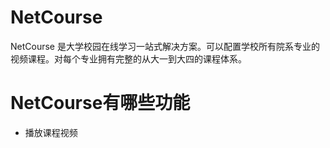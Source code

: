 # NetCourse
NetCourse 是大学校园在线学习一站式解决方案。可以配置学校所有院系专业的视频课程。对每个专业拥有完整的从大一到大四的课程体系。
# NetCourse有哪些功能
* 播放课程视频

